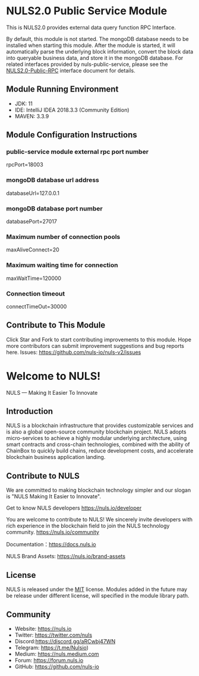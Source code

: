 # NULS2.0 Public Service Module

This is NULS2.0 provides external data query function RPC Interface. 

By default, this module is not started. The mongoDB database needs to be installed when starting this module. After the module is started, it will automatically parse the underlying block information, convert the block data into queryable business data, and store it in the mongoDB database.
For related interfaces provided by nuls-public-service, please see the [NULS2.0-Public-RPC](https://docs.nuls.io/) interface document for details.


## Module Running Environment

- JDK: 11
- IDE: IntelliJ IDEA 2018.3.3 (Community Edition)
- MAVEN: 3.3.9


## Module Configuration Instructions

### public-service module external rpc port number
rpcPort=18003
### mongoDB database url address 
databaseUrl=127.0.0.1
### mongoDB database port number
databasePort=27017
### Maximum number of connection pools
maxAliveConnect=20
### Maximum waiting time for connection
maxWaitTime=120000
### Connection timeout
connectTimeOut=30000


## Contribute to This Module
Click Star and Fork to start contributing improvements to this module.
Hope more contributors can submit improvement suggestions and bug reports here.
Issues: https://github.com/nuls-io/nuls-v2/issues



# Welcome to NULS! #

NULS — Making It Easier To Innovate

## Introduction

NULS is a blockchain infrastructure that provides customizable services and is also a global open-source community blockchain project. NULS adopts micro-services to achieve a highly modular underlying architecture, using smart contracts and cross-chain technologies, combined with the ability of ChainBox to quickly build chains, reduce development costs, and accelerate blockchain business application landing.

## Contribute to NULS
We are committed to making blockchain technology simpler and our slogan is "NULS Making It Easier to Innovate".

Get to know NULS developers
https://nuls.io/developer

You are welcome to contribute to NULS! We sincerely invite developers with rich experience in the blockchain field to join the NULS technology community.
https://nuls.io/community

Documentation：https://docs.nuls.io

NULS Brand Assets: https://nuls.io/brand-assets



## License

NULS is released under the [MIT](http://opensource.org/licenses/MIT) license.
Modules added in the future may be release under different license, will specified in the module library path.

## Community

- Website: https://nuls.io
- Twitter: https://twitter.com/nuls
- Discord:https://discord.gg/aRCwbj47WN
- Telegram: https://t.me/Nulsio)
- Medium: https://nuls.medium.com
- Forum: https://forum.nuls.io
- GitHub: https://github.com/nuls-io

#### 
